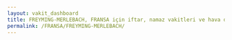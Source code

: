 ```yaml
---
layout: vakit_dashboard
title: FREYMING-MERLEBACH, FRANSA için iftar, namaz vakitleri ve hava durumu - ilçe/eyalet seç
permalink: /FRANSA/FREYMING-MERLEBACH/
---
```


<script type="text/javascript">
  var GLOBAL_COUNTRY = 'FRANSA';
  var GLOBAL_CITY = 'FREYMING-MERLEBACH';
  var GLOBAL_STATE = '';
  var lat = 72;
  var lon = 21;
</script>
